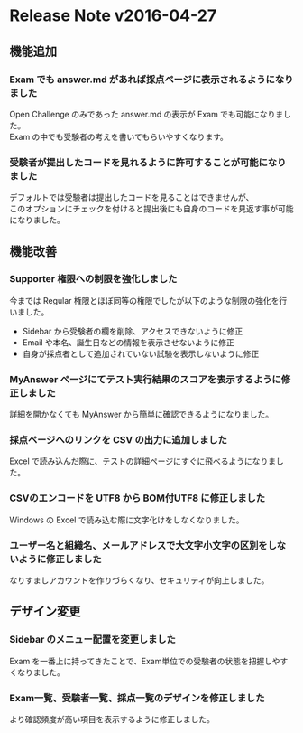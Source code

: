 # Release Note v2016-04-27

## 機能追加

### Exam でも answer.md があれば採点ページに表示されるようになりました
Open Challenge のみであった answer.md の表示が Exam でも可能になりました。  
Exam の中でも受験者の考えを書いてもらいやすくなります。

### 受験者が提出したコードを見れるように許可することが可能になりました
デフォルトでは受験者は提出したコードを見ることはできませんが、  
このオプションにチェックを付けると提出後にも自身のコードを見返す事が可能になりました。

## 機能改善

### Supporter 権限への制限を強化しました
今までは Regular 権限とほぼ同等の権限でしたが以下のような制限の強化を行いました。
- Sidebar から受験者の欄を削除、アクセスできないように修正
- Email や本名、誕生日などの情報を表示させないように修正
- 自身が採点者として追加されていない試験を表示しないように修正

### MyAnswer ページにてテスト実行結果のスコアを表示するように修正しました
詳細を開かなくても MyAnswer から簡単に確認できるようになりました。

### 採点ページへのリンクを CSV の出力に追加しました
Excel で読み込んだ際に、テストの詳細ページにすぐに飛べるようになりました。

### CSVのエンコードを UTF8 から BOM付UTF8 に修正しました
Windows の Excel で読み込む際に文字化けをしなくなりました。

### ユーザー名と組織名、メールアドレスで大文字小文字の区別をしないように修正しました
なりすましアカウントを作りづらくなり、セキュリティが向上しました。

## デザイン変更

### Sidebar のメニュー配置を変更しました
Exam を一番上に持ってきたことで、Exam単位での受験者の状態を把握しやすくなりました。

### Exam一覧、受験者一覧、採点一覧のデザインを修正しました
より確認頻度が高い項目を表示するように修正しました。

